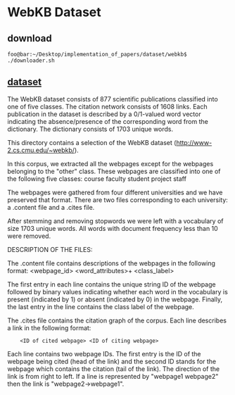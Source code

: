 # WebKB Dataset
## download
```console
foo@bar:~/Desktop/implementation_of_papers/dataset/webkb$ ./downloader.sh
```

## [dataset](http://www.cs.umd.edu/~sen/lbc-proj/LBC.html)
The WebKB dataset consists of 877 scientific publications classified into one of five classes. The citation network consists of 1608 links. Each publication in the dataset is described by a 0/1-valued word vector indicating the absence/presence of the corresponding word from the dictionary. The dictionary consists of 1703 unique words. 

This directory contains a selection of the WebKB dataset (http://www-2.cs.cmu.edu/~webkb/).

In this corpus, we extracted all the webpages except for the webpages belonging to the "other" class. These webpages are classified into one of the following five classes:
			course
			faculty
			student
			project
			staff

The webpages were gathered from four different universities and we have preserved that format. There are two files corresponding to each university: a .content file and a .cites file.

After stemming and removing stopwords we were left with a vocabulary of size 1703 unique words. All words with document frequency less than 10 were removed.


DESCRIPTION OF THE FILES:

The .content file contains descriptions of the webpages in the following format:
		<webpage_id> <word_attributes>+ <class_label>

The first entry in each line contains the unique string ID of the webpage followed by binary values indicating whether each word in the vocabulary is present (indicated by 1) or absent (indicated by 0) in the webpage. Finally, the last entry in the line contains the class label of the webpage.

The .cites file contains the citation graph of the corpus. Each line describes a link in the following format:

		<ID of cited webpage> <ID of citing webpage>

Each line contains two webpage IDs. The first entry is the ID of the webpage being cited (head of the link) and the second ID stands for the webpage which contains the citation (tail of the link). The direction of the link is from right to left. If a line is represented by "webpage1 webpage2" then the link is "webpage2->webpage1". 